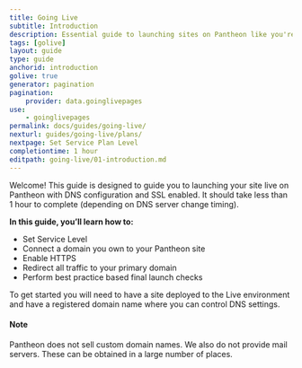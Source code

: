 ```yaml
---
title: Going Live
subtitle: Introduction
description: Essential guide to launching sites on Pantheon like you're in a 55-foot tall jungle-walking robot exoskeleton, killin it.
tags: [golive]
layout: guide
type: guide
anchorid: introduction
golive: true
generator: pagination
pagination:
    provider: data.goinglivepages
use:
    - goinglivepages
permalink: docs/guides/going-live/
nexturl: guides/going-live/plans/
nextpage: Set Service Plan Level
completiontime: 1 hour
editpath: going-live/01-introduction.md
---
```

Welcome! This guide is designed to guide you to launching your site live on Pantheon with DNS configuration and SSL enabled. It should take less than 1 hour to complete (depending on DNS server change timing).

**In this guide, you’ll learn how to:**

* Set Service Level
* Connect a domain you own to your Pantheon site
* Enable HTTPS
* Redirect all traffic to your primary domain
* Perform best practice based final launch checks

To get started you will need to have a site deployed to the Live environment and have a registered domain name where you can control DNS settings.

<div class="alert alert-info">
<h4 class="info">Note</h4>
<p markdown="1">Pantheon does not sell custom domain names.  We also do not provide mail servers. These can be obtained in a large number of places. </p>
</div>
